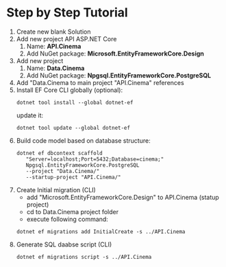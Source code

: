 # Step by Step Tutorial

1. Create new blank Solution
1. Add new project API ASP.NET Core
   1. Name: **API.Cinema**
   1. Add NuGet package: **Microsoft.EntityFrameworkCore.Design**
1. Add new project 
   1.  Name: **Data.Cinema**
   1. Add NuGet package: **Npgsql.EntityFrameworkCore.PostgreSQL**
1. Add "Data.Cinema to main project "API.Cinema" references
1. Install EF Core CLI globally (optional):
   ```
   dotnet tool install --global dotnet-ef
   ```
   update it:
   ```
   dotnet tool update --global dotnet-ef
   ```
1. Build code model based on database structure:
   ```
   dotnet ef dbcontext scaffold 
      "Server=localhost;Port=5432;Database=cinema;" 
      Npgsql.EntityFrameworkCore.PostgreSQL 
      --project "Data.Cinema/" 
      --startup-project "API.Cinema/"
   ```
1. Create Initial migration (CLI)
   - add "Microsoft.EntityFrameworkCore.Design" to API.Cinema (statup project)
   - cd to Data.Cinema project folder
   - execute following command:
   ```
   dotnet ef migrations add InitialCreate -s ../API.Cinema
   ```
1. Generate SQL daabse script (CLI)
   ```
   dotnet ef migrations script -s ../API.Cinema
   ```